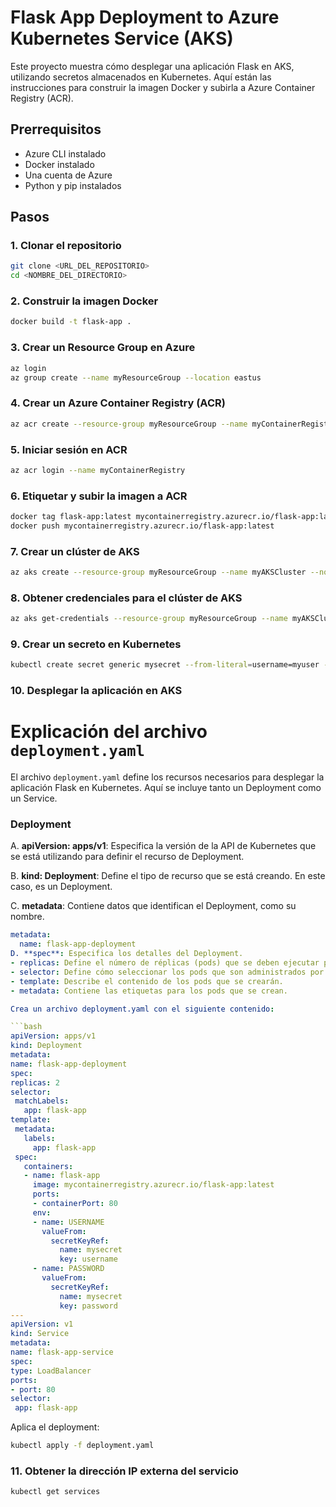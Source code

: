 # Flask App Deployment to Azure Kubernetes Service (AKS)

Este proyecto muestra cómo desplegar una aplicación Flask en AKS, utilizando secretos almacenados en Kubernetes. Aquí están las instrucciones para construir la imagen Docker y subirla a Azure Container Registry (ACR).

## Prerrequisitos

- Azure CLI instalado
- Docker instalado
- Una cuenta de Azure
- Python y pip instalados

## Pasos

### 1. Clonar el repositorio

```bash
git clone <URL_DEL_REPOSITORIO>
cd <NOMBRE_DEL_DIRECTORIO>
```

### 2. Construir la imagen Docker

```bash
docker build -t flask-app .
```

### 3. Crear un Resource Group en Azure

```bash
az login
az group create --name myResourceGroup --location eastus
```

### 4. Crear un Azure Container Registry (ACR)

```bash
az acr create --resource-group myResourceGroup --name myContainerRegistry --sku Basic
```

### 5. Iniciar sesión en ACR

```bash
az acr login --name myContainerRegistry
```

### 6. Etiquetar y subir la imagen a ACR

```bash
docker tag flask-app:latest mycontainerregistry.azurecr.io/flask-app:latest
docker push mycontainerregistry.azurecr.io/flask-app:latest
```

### 7. Crear un clúster de AKS

```bash
az aks create --resource-group myResourceGroup --name myAKSCluster --node-count 1 --enable-addons monitoring --generate-ssh-keys
```

### 8. Obtener credenciales para el clúster de AKS

```bash
az aks get-credentials --resource-group myResourceGroup --name myAKSCluster
```

### 9. Crear un secreto en Kubernetes

```bash
kubectl create secret generic mysecret --from-literal=username=myuser --from-literal=password=mypassword
```

### 10. Desplegar la aplicación en AKS

# Explicación del archivo `deployment.yaml`

El archivo `deployment.yaml` define los recursos necesarios para desplegar la aplicación Flask en Kubernetes. Aquí se incluye tanto un Deployment como un Service.

### Deployment

A. **apiVersion: apps/v1**: Especifica la versión de la API de Kubernetes que se está utilizando para definir el recurso de Deployment.

B. **kind: Deployment**: Define el tipo de recurso que se está creando. En este caso, es un Deployment.

C. **metadata**: Contiene datos que identifican el Deployment, como su nombre.

````yaml
metadata:
  name: flask-app-deployment
D. **spec**: Especifica los detalles del Deployment.
- replicas: Define el número de réplicas (pods) que se deben ejecutar para esta aplicación. Aquí está configurado para 2 réplicas.
- selector: Define cómo seleccionar los pods que son administrados por este Deployment mediante etiquetas.
- template: Describe el contenido de los pods que se crearán.
- metadata: Contiene las etiquetas para los pods que se crean.

Crea un archivo deployment.yaml con el siguiente contenido:

```bash
apiVersion: apps/v1
kind: Deployment
metadata:
name: flask-app-deployment
spec:
replicas: 2
selector:
 matchLabels:
   app: flask-app
template:
 metadata:
   labels:
     app: flask-app
 spec:
   containers:
   - name: flask-app
     image: mycontainerregistry.azurecr.io/flask-app:latest
     ports:
     - containerPort: 80
     env:
     - name: USERNAME
       valueFrom:
         secretKeyRef:
           name: mysecret
           key: username
     - name: PASSWORD
       valueFrom:
         secretKeyRef:
           name: mysecret
           key: password
---
apiVersion: v1
kind: Service
metadata:
name: flask-app-service
spec:
type: LoadBalancer
ports:
- port: 80
selector:
 app: flask-app
````

Aplica el deployment:

```bash
kubectl apply -f deployment.yaml
```

### 11. Obtener la dirección IP externa del servicio

```bash
kubectl get services
```
